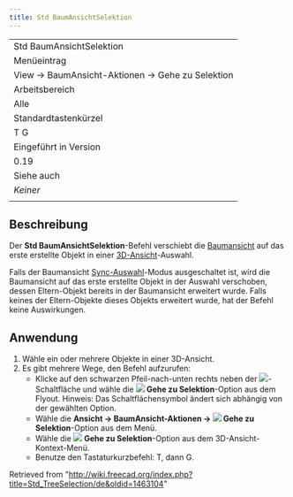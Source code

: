 ```yaml
---
title: Std BaumAnsichtSelektion
---
```


|                                                 |
| ----------------------------------------------- |
| Std BaumAnsichtSelektion                        |
| Menüeintrag                                     |
| View → BaumAnsicht-Aktionen → Gehe zu Selektion |
| Arbeitsbereich                                  |
| Alle                                            |
| Standardtastenkürzel                            |
| T G                                             |
| Eingeführt in Version                           |
| 0.19                                            |
| Siehe auch                                      |
| _Keiner_                                        |
|                                                 |

## Beschreibung

Der **Std BaumAnsichtSelektion**-Befehl verschiebt die [Baumansicht](/Tree_view/de "Tree view/de") auf das erste erstellte Objekt in einer [3D-Ansicht](/3D_view/de "3D view/de")-Auswahl.

Falls der Baumansicht [Sync-Auswahl](/Std_TreeSyncSelection/de "Std TreeSyncSelection/de")-Modus ausgeschaltet ist, wird die Baumansicht auf das erste erstellte Objekt in der Auswahl verschoben, dessen Eltern-Objekt bereits in der Baumansicht erweitert wurde. Falls keines der Eltern-Objekte dieses Objekts erweitert wurde, hat der Befehl keine Auswirkungen.

## Anwendung

1. Wähle ein oder mehrere Objekte in einer 3D-Ansicht.
2. Es gibt mehrere Wege, den Befehl aufzurufen:
   - Klicke auf den schwarzen Pfeil-nach-unten rechts neben der ![](/images/Std_TreeSyncView.svg)-Schaltfläche und wähle die **![](/images/Std_TreeSelection.svg) Gehe zu Selektion**-Option aus dem Flyout. Hinweis: Das Schaltflächensymbol ändert sich abhängig von der gewählten Option.
   - Wähle die **Ansicht → BaumAnsicht-Aktionen → ![](/images/Std_TreeSelection.svg) Gehe zu Selektion**-Option aus dem Menü.
   - Wähle die **![](/images/Std_TreeSelection.svg) Gehe zu Selektion**-Option aus dem 3D-Ansicht-Kontext-Menü.
   - Benutze den Tastaturkurzbefehl: T, dann G.

Retrieved from "<http://wiki.freecad.org/index.php?title=Std_TreeSelection/de&oldid=1463104>"
